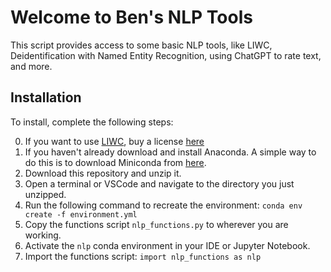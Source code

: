 # Welcome to Ben's NLP Tools

This script provides access to some basic NLP tools, like LIWC, Deidentification with Named Entity Recognition, using ChatGPT to rate text, and more.

## Installation

To install, complete the following steps:

0. If you want to use [LIWC](https://www.liwc.app), buy a license [here](https://www.liwc.app/buy)
1. If you haven't already download and install Anaconda. A simple way to do this is to download Miniconda from [here](https://docs.conda.io/en/latest/miniconda.html).
2. Download this repository and unzip it.
3. Open a terminal or VSCode and navigate to the directory you just unzipped.
4. Run the following command to recreate the environment: `conda env create -f environment.yml`
6. Copy the functions script `nlp_functions.py` to wherever you are working.
7. Activate the `nlp` conda environment in your IDE or Jupyter Notebook.
8. Import the functions script: `import nlp_functions as nlp`